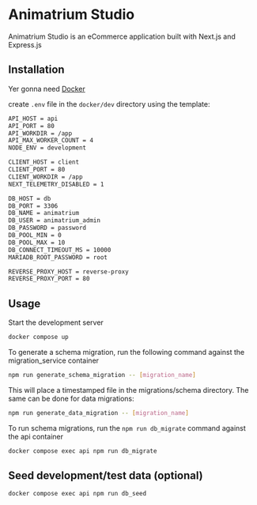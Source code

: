 # Animatrium Studio

Animatrium Studio is an eCommerce application built with Next.js and Express.js

## Installation

Yer gonna need [Docker](https://www.docker.com/get-started/)

create `.env` file in the `docker/dev` directory using the template:

```bash
API_HOST = api
API_PORT = 80
API_WORKDIR = /app
API_MAX_WORKER_COUNT = 4
NODE_ENV = development

CLIENT_HOST = client
CLIENT_PORT = 80
CLIENT_WORKDIR = /app
NEXT_TELEMETRY_DISABLED = 1

DB_HOST = db
DB_PORT = 3306
DB_NAME = animatrium
DB_USER = animatrium_admin
DB_PASSWORD = password
DB_POOL_MIN = 0
DB_POOL_MAX = 10
DB_CONNECT_TIMEOUT_MS = 10000
MARIADB_ROOT_PASSWORD = root

REVERSE_PROXY_HOST = reverse-proxy
REVERSE_PROXY_PORT = 80
```
## Usage

Start the development server

```bash
docker compose up
```

To generate a schema migration, run the following command against the migration_service container

```bash
npm run generate_schema_migration -- [migration_name]
```

This will place a timestamped file in the migrations/schema directory. The same can be done for data migrations:

```bash
npm run generate_data_migration -- [migration_name]
```

To run schema migrations, run the `npm run db_migrate` command against the api container

```bash
docker compose exec api npm run db_migrate
```

## Seed development/test data (optional) 

```bash
docker compose exec api npm run db_seed
```
